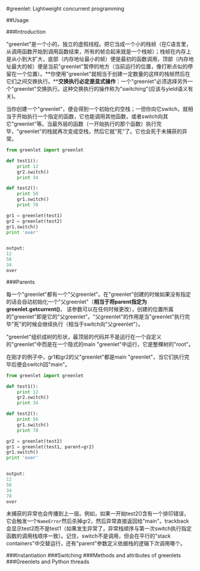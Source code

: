 #greenlet: Lightweight concurrent programming

##Usage

###Introduction

"greenlet"是一个小的，独立的虚假线程。把它当成一个小的栈帧（在C语言里，从调用函数开始到调用函数结束，所有的帧合起来就是一个栈帧）；栈帧在内存上是从小到大扩大，底部（内存地址最小的帧）便是最初的函数调用，顶部（内存地址最大的帧）便是当前"greenlet"暂停的地方（当前运行的位置，像打断点似的停留在一个位置）。**你使用"greenlet"就相当于创建一定数量的这样的栈帧然后在它们之间交换执行。****交换执行必定是显式操作**：一个"greenlet"必须选择另外一个"greenlet"交换执行。这种交换执行的操作称为"switching"(应该与yield语义有关)。

当你创建一个"greenlet"，便会得到一个初始化的空栈；一但你向它switch，就相当于开始执行一个指定的函数，它也能调用其他函数，或者switch向其它"greenlet"等。当最外层的函数（一开始执行的那个函数）执行完毕，"greenlet"的栈就再次变成空栈，然后它就"死"了。它也会死于未捕获的异常。

```python
from greenlet import greenlet

def test1():
    print 12
    gr2.switch()
    print 34

def test2():
    print 56
    gr1.switch()
    print 78

gr1 = greenlet(test1)
gr2 = greenlet(test2)
gr1.switch()
print 'over'


output:
12
56
34
over

```

###Parents

每一个"greenlet"都有一个"父greenlet"。在"greenlet"创建的时候如果没有指定的话会自动初始化一个"父greenlet"（**相当于将parent指定为greenlet.getcurrent()**， 该参数可以在任何时候更改），创建的位置所属的"greenlet"即是它的"父greenlet"。"父greenlet"的作用是当"greenlet"执行完毕"死"的时候会继续执行（相当于switch向"父greenlet"）。

"greenlet"组织成树的形状，最顶层的代码并不是运行在一个自定义的"greenlet"中而是在一个隐式的main "greenlet"中运行，它是整棵树的"root"。

在刚才的例子中，gr1和gr2的父"greenlet"都是main "greenlet"，当它们执行完毕后便会switch回"main"。

```python
from greenlet import greenlet

def test1():
    print 12
    gr2.switch()
    print 34

def test2():
    print 56
    gr1.switch()
    print 78

gr2 = greenlet(test2)
gr1 = greenlet(test1, parent=gr2)
gr1.switch()
print 'over'


output:
12
56
34
78
over


```

未捕获的异常也会传播到上一层。例如，如果一开始test2()含有一个排印错误，它会触发一个``NameError``然后杀掉gr2，然后异常直接返回给"main"。trackback会显示test2而不是test1（如果发生异常了，异常栈顺序与第一次switch执行指定函数的调用栈顺序一致）。记住，switch不是调用，但会在平行的"stack containers"中交替运行，还有"parent"参数定义依据栈的逻辑下次调用哪个。

###Instantiation
###Switching
###Methods and attributes of greenlets
###Greenlets and Python threads
